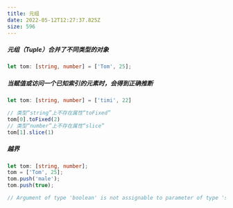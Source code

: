 ```yaml
---
title: 元组
date: 2022-05-12T12:27:37.825Z
size: 596
---
```

##### 元组（Tuple）合并了不同类型的对象

```typescript
let tom: [string, number] = ['Tom', 25];
```

##### 当赋值或访问一个已知索引的元素时，会得到正确推断

```typescript
let tom: [string, number] = ['timi', 22]

// 类型“string”上不存在属性“toFixed”
tom[0].toFixed(2)
// 类型“number”上不存在属性“slice”
tom[1].slice(1)
```

##### 越界

```typescript
let tom: [string, number];
tom = ['Tom', 25];
tom.push('male');
tom.push(true);

// Argument of type 'boolean' is not assignable to parameter of type 'string | number'.
```

